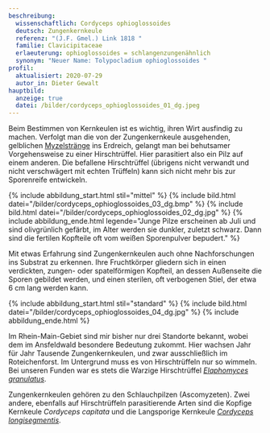 ```yaml
---
beschreibung:
  wissenschaftlich: Cordyceps ophioglossoides
  deutsch: Zungenkernkeule
  referenz: "(J.F. Gmel.) Link 1818 "
  familie: Clavicipitaceae
  erlaeuterung: ophioglossoides = schlangenzungenähnlich
  synonym: "Neuer Name: Tolypocladium ophioglossoides "
profil:
  aktualisiert: 2020-07-29
  autor_in: Dieter Gewalt
hauptbild:
  anzeige: true
  datei: /bilder/cordyceps_ophioglossoides_01_dg.jpeg
---
```

Beim Bestimmen von Kernkeulen ist es wichtig, ihren Wirt ausfindig zu machen. Verfolgt man die von der Zungenkernkeule ausgehenden, gelblichen [Myzelstränge](Myzel "Glossar") ins Erdreich, gelangt man bei behutsamer Vorgehensweise zu einer Hirschtrüffel. Hier parasitiert also ein Pilz auf einem anderen. Die befallene Hirschtrüffel (übrigens nicht verwandt und nicht verschwägert mit echten Trüffeln) kann sich nicht mehr bis zur Sporenreife entwickeln.

{% include abbildung_start.html stil="mittel" %}
{% include bild.html datei="/bilder/cordyceps_ophioglossoides_03_dg.bmp" %}
{% include bild.html datei="/bilder/cordyceps_ophioglossoides_02_dg.jpg" %}
{% include abbildung_ende.html legende="Junge Pilze erscheinen ab Juli und sind olivgrünlich gefärbt, im Alter werden sie dunkler, zuletzt schwarz. Dann sind die fertilen Kopfteile oft vom weißen Sporenpulver bepudert." %}

Mit etwas Erfahrung sind Zungenkernkeulen auch ohne Nachforschungen ins Substrat zu erkennen. Ihre Fruchtkörper gliedern sich in einen verdickten, zungen- oder spatelförmigen Kopfteil, an dessen Außenseite die Sporen gebildet werden, und einen sterilen, oft verbogenen Stiel, der etwa 6 cm lang werden kann.

{% include abbildung_start.html stil="standard" %}
{% include bild.html datei="/bilder/cordyceps_ophioglossoides_04_dg.jpg" %}
{% include abbildung_ende.html %}

Im Rhein-Main-Gebiet sind mir bisher nur drei Standorte bekannt, wobei dem im Ansfeldwald besondere Bedeutung zukommt. Hier wachsen Jahr für Jahr Tausende Zungenkernkeulen, und zwar ausschließlich im Roteichenforst. Im Untergrund muss es von Hirschtrüffeln nur so wimmeln. Bei unseren Funden war es stets die Warzige Hirschtrüffel *[Elaphomyces granulatus](/pilze/elaphomyces-granulatus-kleinwarzige-hirschtrüffel)*.

Zungenkernkeulen gehören zu den Schlauchpilzen (Ascomyzeten). Zwei andere, ebenfalls auf Hirschtrüffeln parasitierende Arten sind die Kopfige Kernkeule *Cordyceps capitata* und die Langsporige Kernkeule *[Cordyceps longisegmentis](/pilze/cordyceps-longisegmentis-langsporige-kernkeule)*.